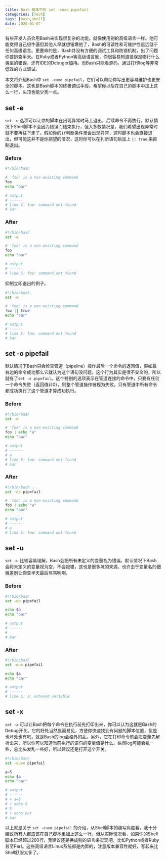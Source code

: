 ```yaml
---
title: Bash 脚本中的 set -euxo pipefail
categories: [Tech]
tags: [bash,shell]
date: 2020-01-07
---
```


有些开发人员会用Bash来实现很复杂的功能，就像使用别的高级语言一样。他可能觉得自己很牛逼但其他人早就想锤爆他了，Bash的可读性和可维护性远远低于任何高级语言。更要命的是，Bash并没有方便的调试工具和防错机制，出了问题你要排查半天。在Ruby或者Python等高级语言里，你很容易知道错误是哪行什么类型的错误，还有IDE的Debuger加持。而Bash只能看源码，通过打印log等非常低效的方式调试。

本文将介绍Bash中 `set -euxo pipefail`，它们可以帮助你写出更容易维护也更安全的脚本。这也是Bash脚本的终极调试手段，希望你以后在自己的脚本中加上这么一行，头顶也能少秃一点。

## set -e

`set -e` 选项可以让你的脚本在出现异常时马上退出，后续命令不再执行。默认情况下Shell脚本不会因为错误而结束执行，但大多数情况是，我们希望出现异常时就不要再往下走了。假如你的`if`判断条件里会出现异常，这时脚本也会直接退出，但可能这并不是你期望的情况，这时你可以在判断语句后加上 `|| true` 来抑制退出。

### Before

```bash
#!/bin/bash

# 'foo' is a non-existing command
foo
echo "bar"

# output
# ------
# line 4: foo: command not found
# bar
```
### After

```bash
#!/bin/bash
set -e

# 'foo' is a non-existing command
foo
echo "bar"

# output
# ------
# line 5: foo: command not found
```
抑制立即退出的例子。

```bash
#!/bin/bash
set -e

# 'foo' is a non-existing command
foo || true
echo "bar"

# output
# ------
# line 5: foo: command not found
# bar
```
## set -o pipefail

默认情况下Bash只会检查管道（pipeline）操作最后一个命令的返回值，假如最右边的命令成功那么它就认为这个语句没问题。这个行为其实是很不安全的，所以就有了`set -o pipefail`。这个特别的选项表示在管道连接的命令中，只要有任何一个命令失败（返回值非0），则整个管道操作被视为失败。只有管道中所有命令都成功执行了这个管道才算成功执行。

### Before

```bash
#!/bin/bash
set -e

# 'foo' is a non-existing command
foo | echo "a"
echo "bar"

# output
# ------
# a
# line 5: foo: command not found
# bar
```
### After

```bash
#!/bin/bash
set -eo pipefail

# 'foo' is a non-existing command
foo | echo "a"
echo "bar"

# output
# ------
# a
# line 5: foo: command not found
```
## set -u

`set -u` 比较容易理解，Bash会把所有未定义的变量视为错误。默认情况下Bash会将未定义的变量视为空，不会报错，这也是很多坑的来源。也许由于变量名的细微差别让你查半天最后骂骂咧咧。

### Before

```bash
#!/bin/bash
set -eo pipefail

echo $a
echo "bar"

# output
# ------
#
# bar
```

### After

```bash
#!/bin/bash
set -euo pipefail

echo $a
echo "bar"

# output
# ------
# line 5: a: unbound variable
```

## set -x

`set -x` 可以让Bash把每个命令在执行前先打印出来，你可以认为这就是Bash的Debug开关。它的好处当然显而易见，方便你快速找到有问题的脚本位置，但是也坏处也有吧，就是Bash的log会格外的乱。另外，它在打印命令前会把变量先解析出来，所以你可以知道当前执行的语句的变量值是什么。纵然log可能会乱一些，总比头发乱一些好，所以建议还是打开这个开关。

```bash
#!/bin/bash
set -euxo pipefail

a=5
echo $a
echo "bar"

# output
# ------
# + a=5
# + echo 5
# 5
# + echo bar
# bar
```
以上就是关于 `set -euxo pipefail` 的介绍，从Shell脚本的编写角度看，我十分建议所有人都应该在自己脚本里加上这么一行。但从实际情况看，如果你的Shell脚本已经超过200行，我建议还是换成别的语言来实现吧，比如Python或者Ruby甚至Perl。这些高级语言Linux系统都是内置的，注意版本兼容性就好，写起来比Shell舒服太多了。